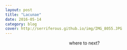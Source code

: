```yaml
---
layout: post
title: "Lacunae"
date: 2016-05-14
category: blog
cover: http://serriferous.github.io/img/IMG_8055.JPG
---
```

<div class="row">
<div class="col-md-8 col-md-offset-2">
<div class="row">
<div class="col-md-12">
<div align="center">
  <h15>where to next?</h15>
  </div>
<br><br>

</div>
</div>
</div>            
</div>


